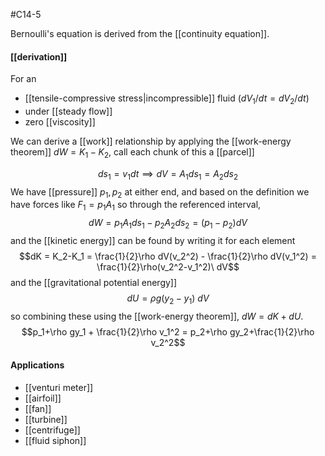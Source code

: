 #C14-5

Bernoulli's equation is derived from the [[continuity equation]].

#### [[derivation]]
For an 
- [[tensile-compressive stress|incompressible]] fluid ($dV_1/dt = dV_2/dt$)
- under [[steady flow]]
- zero [[viscosity]]

We can derive a [[work]] relationship by applying the [[work-energy theorem]] $dW = K_1 - K_2$, call each chunk of this a [[parcel]]

$$ds_1 = v_1dt \implies dV =A_1ds_1=A_2ds_2$$
We have [[pressure]] $p_1, p_2$ at either end, and based on the definition we have forces like $F_1 = p_1A_1$ so through the referenced interval, $$dW = p_1A_1ds_1 - p_2A_2ds_2 = (p_1-p_2)dV$$ and the [[kinetic energy]] can be found by writing it for each element $$dK = K_2-K_1 = \frac{1}{2}\rho dV(v_2^2) - \frac{1}{2}\rho dV(v_1^2) = \frac{1}{2}\rho(v_2^2-v_1^2)\  dV$$
and the [[gravitational potential energy]] $$dU = \rho g (y_2-y_1) \ dV$$
so combining these using the [[work-energy theorem]], $dW = dK+dU$. $$p_1+\rho gy_1 + \frac{1}{2}\rho v_1^2 = p_2+\rho gy_2+\frac{1}{2}\rho v_2^2$$
#### Applications
- [[venturi meter]]
- [[airfoil]]
- [[fan]]
- [[turbine]]
- [[centrifuge]]
- [[fluid siphon]]